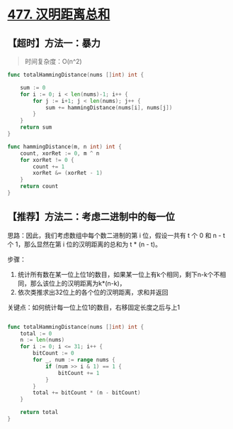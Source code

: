 # [477. 汉明距离总和](https://leetcode-cn.com/problems/total-hamming-distance/)

## 【超时】方法一：暴力


> 时间复杂度：O(n^2)

```go
func totalHammingDistance(nums []int) int {

	sum := 0
	for i := 0; i < len(nums)-1; i++ {
		for j := i+1; j < len(nums); j++ {
			sum += hammingDistance(nums[i], nums[j])
		}
	}
	return sum
}

func hammingDistance(m, n int) int {
	count, xorRet := 0, m ^ n
	for xorRet != 0 {
		count += 1
		xorRet &= (xorRet - 1)
	}
	return count
}
```

## 【推荐】方法二：考虑二进制中的每一位

思路：因此，我们考虑数组中每个数二进制的第 i 位，假设一共有 t 个 0 和 n - t 个 1，那么显然在第 i 位的汉明距离的总和为 t * (n - t)。

步骤：
1. 统计所有数在某一位上位1的数目，如果某一位上有k个相同，剩下n-k个不相同，那么该位上的汉明距离为k*(n-k)，
2. 依次类推求出32位上的各个位的汉明距离，求和并返回

关键点：如何统计每一位上位1的数目，右移固定长度之后与上1


```go

func totalHammingDistance(nums []int) int {
	total := 0
	n := len(nums)
	for i := 0; i <= 31; i++ {
		bitCount := 0
		for _, num := range nums {
			if (num >> i & 1) == 1 {
				bitCount += 1
			}
		}
		total += bitCount * (n - bitCount)
	}

	return total
}

```


